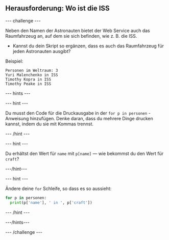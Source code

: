 ## Herausforderung: Wo ist die ISS

\--- challenge \---

Neben den Namen der Astronauten bietet der Web Service auch das Raumfahrzeug an, auf dem sie sich befinden, wie z. B. die ISS.

+ Kannst du dein Skript so ergänzen, dass es auch das Raumfahrzeug für jeden Astronauten ausgibt? 

Beispiel:

    Personen im Weltraum: 3
    Yuri Malenchenko in ISS
    Timothy Kopra in ISS
    Timothy Peake in ISS
    

\--- hints \---

\--- hint \---

Du musst den Code für die Druckausgabe in der `for p in personen` - Anweisung hinzufügen. Denke daran, dass du mehrere Dinge drucken kannst, indem du sie mit Kommas trennst.

\--- /hint \---

\--- hint \---

Du erhältst den Wert für `name` mit `p[name]` — wie bekommst du den Wert für `craft`?

\---/hint\---

\--- hint \---

Ändere deine `for` Schleife, so dass es so aussieht:

```python
for p in personen:
  print(p['name'], ' in ', p['craft'])
```

\--- /hint \---

\---/hints\---

\--- /challenge \---